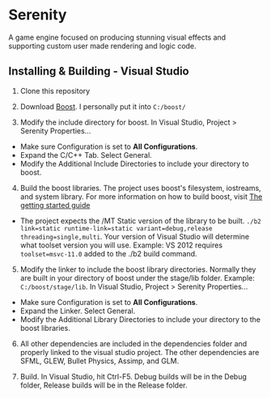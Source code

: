 # Serenity
A game engine focused on producing stunning visual effects and supporting custom user made rendering and logic code.


Installing & Building - Visual Studio
-------------------------------------

1. Clone this repository

2. Download [Boost](http://www.boost.org/users/history/version_1_64_0.html). I personally put it into `C:/boost/`

3. Modify the include directory for boost. In Visual Studio, Project > Serenity Properties...
  - Make sure Configuration is set to **All Configurations**.
  - Expand the C/C++ Tab. Select General.
  - Modify the Additional Include Directories to include your directory to boost.

4. Build the boost libraries. The project uses boost's filesystem, iostreams, and system library. For more information on how to build boost, visit [The getting started guide](http://www.boost.org/doc/libs/1_64_0/more/getting_started/windows.html)
  - The project expects the /MT Static version of the library to be built. `./b2 link=static runtime-link=static variant=debug,release threading=single,multi`. Your version of Visual Studio will determine what toolset version you will use. Example: VS 2012 requires `toolset=msvc-11.0` added to the ./b2 build command.

5. Modify the linker to include the boost library directories. Normally they are built in your directory of boost under the stage/lib folder. Example: `C:/boost/stage/lib`. In Visual Studio, Project > Serenity Properties...
  - Make sure Configuration is set to **All Configurations**.
  - Expand the Linker. Select General.
  - Modify the Additional Library Directories to include your directory to the boost libraries.

6. All other dependencies are included in the dependencies folder and properly linked to the visual studio project. The other dependencies are SFML, GLEW, Bullet Physics, Assimp, and GLM.

7. Build. In Visual Studio, hit Ctrl-F5. Debug builds will be in the Debug folder, Release builds will be in the Release folder.
